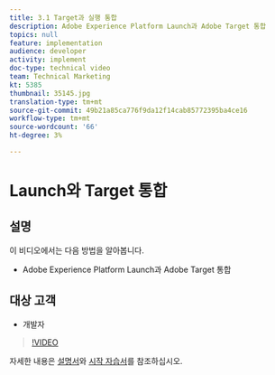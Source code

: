 ```yaml
---
title: 3.1 Target과 실행 통합
description: Adobe Experience Platform Launch과 Adobe Target 통합
topics: null
feature: implementation
audience: developer
activity: implement
doc-type: technical video
team: Technical Marketing
kt: 5385
thumbnail: 35145.jpg
translation-type: tm+mt
source-git-commit: 49b21a85ca776f9da12f14cab85772395ba4ce16
workflow-type: tm+mt
source-wordcount: '66'
ht-degree: 3%

---
```



# Launch와 Target 통합

## 설명

이 비디오에서는 다음 방법을 알아봅니다.

* Adobe Experience Platform Launch과 Adobe Target 통합

## 대상 고객

* 개발자

>[!VIDEO](https://video.tv.adobe.com/v/35145/?quality=12)

자세한 내용은 [설명서](https://docs.adobe.com/content/help/en/target/using/implement-target/client-side/deploy-at-js/cmp-implementing-target-using-adobe-launch.html)와 [시작 자습서](https://docs.adobe.com/content/help/en/experience-cloud/implementing-in-websites-with-launch/index.html)를 참조하십시오.
